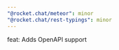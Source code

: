 ```yaml
---
"@rocket.chat/meteor": minor
"@rocket.chat/rest-typings": minor
---
```


feat: Adds OpenAPI support

